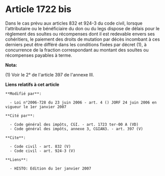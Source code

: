 # Article 1722 bis

Dans le cas prévu aux articles 832 et 924-3 du code civil, lorsque l'attributaire ou le bénéficiaire du don ou du legs
dispose de délais pour le règlement des soultes ou récompenses dont il est redevable envers ses cohéritiers, le paiement des
droits de mutation par décès incombant à ces derniers peut être différé dans les conditions fixées par décret (1), à
concurrence de la fraction correspondant au montant des soultes ou récompenses payables à terme.

**Nota:**

(1) Voir le 2° de l'article 397 de l'annexe III.

**Liens relatifs à cet article**

	**Modifié par**:

	  - Loi n°2006-728 du 23 juin 2006 - art. 4 () JORF 24 juin 2006 en vigueur le 1er janvier 2007

	**Cité par**:

	  - Code général des impôts, CGI. - art. 1723 ter-00 A (VD)
	  - Code général des impôts, annexe 3, CGIAN3. - art. 397 (V)

	**Cite**:

	  - Code civil - art. 832 (V)
	  - Code civil - art. 924-3 (V)

	**Liens**:

	  - HISTO: Edition du 1er janvier 2007

